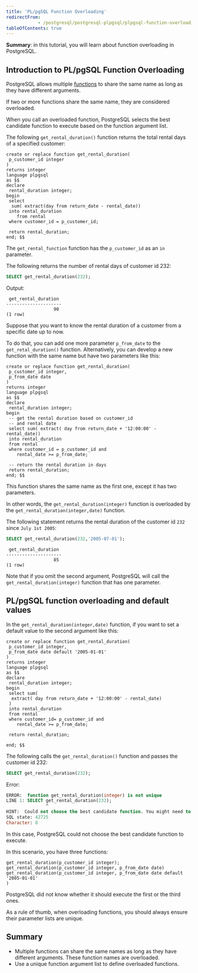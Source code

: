 ```yaml
---
title: 'PL/pgSQL Function Overloading'
redirectFrom: 
            - /postgresql/postgresql-plpgsql/plpgsql-function-overloading
tableOfContents: true
---
```


**Summary**: in this tutorial, you will learn about function overloading in PostgreSQL.

## Introduction to PL/pgSQL Function Overloading

PostgreSQL allows multiple [functions](/postgresql/postgresql-plpgsql/postgresql-create-function) to share the same name as long as they have different arguments.

If two or more functions share the same name, they are considered overloaded.

When you call an overloaded function, PostgreSQL selects the best candidate function to execute based on the function argument list.

The following `get_rental_duration()` function returns the total rental days of a specified customer:

```
create or replace function get_rental_duration(
 p_customer_id integer
)
returns integer
language plpgsql
as $$
declare
 rental_duration integer;
begin
 select
  sum( extract(day from return_date - rental_date))
 into rental_duration
    from rental
 where customer_id = p_customer_id;

 return rental_duration;
end; $$
```

The `get_rental_function` function has the `p_customer_id` as an `in` parameter.

The following returns the number of rental days of customer id 232:

```sql
SELECT get_rental_duration(232);
```

Output:

```
 get_rental_duration
---------------------
                  90
(1 row)
```

Suppose that you want to know the rental duration of a customer from a specific date up to now.

To do that, you can add one more parameter `p_from_date` to the `get_retal_duration()` function. Alternatively, you can develop a new function with the same name but have two parameters like this:

```
create or replace function get_rental_duration(
 p_customer_id integer,
 p_from_date date
)
returns integer
language plpgsql
as $$
declare
 rental_duration integer;
begin
 -- get the rental duration based on customer_id
 -- and rental date
 select sum( extract( day from return_date + '12:00:00' - rental_date))
 into rental_duration
 from rental
 where customer_id = p_customer_id and
    rental_date >= p_from_date;

 -- return the rental duration in days
 return rental_duration;
end; $$
```

This function shares the same name as the first one, except it has two parameters.

In other words, the `get_rental_duration(integer)` function is overloaded by the `get_rental_duration(integer,date)` function.

The following statement returns the rental duration of the customer id `232` since `July 1st 2005`:

```sql
SELECT get_rental_duration(232,'2005-07-01');
```

```
 get_rental_duration
---------------------
                  85
(1 row)
```

Note that if you omit the second argument, PostgreSQL will call the `get_rental_duration(integer)` function that has one parameter.

## PL/pgSQL function overloading and default values

In the `get_rental_duration(integer,date)` function, if you want to set a default value to the second argument like this:

```
create or replace function get_rental_duration(
 p_customer_id integer,
 p_from_date date default '2005-01-01'
)
returns integer
language plpgsql
as $$
declare
 rental_duration integer;
begin
 select sum(
  extract( day from return_date + '12:00:00' - rental_date)
 )
 into rental_duration
 from rental
 where customer_id= p_customer_id and
    rental_date >= p_from_date;

 return rental_duration;

end; $$
```

The following calls the `get_rental_duration()` function and passes the customer id 232:

```sql
SELECT get_rental_duration(232);
```

Error:

```sql
ERROR:  function get_rental_duration(integer) is not unique
LINE 1: SELECT get_rental_duration(232);
               ^
HINT:  Could not choose the best candidate function. You might need to add explicit type casts.
SQL state: 42725
Character: 8
```

In this case, PostgreSQL could not choose the best candidate function to execute.

In this scenario, you have three functions:

```
get_rental_duration(p_customer_id integer);
get_rental_duration(p_customer_id integer, p_from_date date)
get_rental_duration(p_customer_id integer, p_from_date date default '2005-01-01'
)
```

PostgreSQL did not know whether it should execute the first or the third ones.

As a rule of thumb, when overloading functions, you should always ensure their parameter lists are unique.

## Summary

- Multiple functions can share the same names as long as they have different arguments. These function names are overloaded.
- Use a unique function argument list to define overloaded functions.
